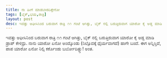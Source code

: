 ```yaml
---
title: ನಾ ಹೀಗೆ ಮಾಡಬಾರದಿತ್ತೇನೋ
tags: [ಬೈಕ್,ಭಯ,ರಾತ್ರಿ]
layout: post
desc: ಇವತ್ತು ಆಫೀಸಿನಿಂದ ಬರುವಾಗ ರಾತ್ರಿ ೧೧ ಗಂಟೆ ಆಗಿತ್ತು, ಬೈಕ್ ನಲ್ಲಿ ಬರುತ್ತಿರುವಾಗ ಯಾರೋ ಕೈ ಅಡ್ಡ ಮಾಡಿ ಡ್ರಾಪ್ ಕೇಳಿದ್ರು.
---
```

ಇವತ್ತು ಆಫೀಸಿನಿಂದ ಬರುವಾಗ ರಾತ್ರಿ ೧೧ ಗಂಟೆ ಆಗಿತ್ತು, ಬೈಕ್ ನಲ್ಲಿ ಬರುತ್ತಿರುವಾಗ ಯಾರೋ ಕೈ ಅಡ್ಡ ಮಾಡಿ ಡ್ರಾಪ್ ಕೇಳಿದ್ರು. ನಾನು ಯಾರೋ ಏನೋ ಅಂದ್ಕೊಂಡು (ನಿಲ್ಸೊದಕ್ಕೆ  ಧೈರ್ಯವಾಗದೆ) ಹಾಗೇ ಬಂದೆ. ಈಗ ಅನ್ನಿಸ್ತಿದೆ, ಪಾಪ ಯಾರೋ ಏನೋ ನಿಲ್ಸಿ  ಕರ್ಕೊಂಡು ಬರ್ಬೋದಿತ್ತ್ತು! ಅಂತ.  
